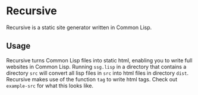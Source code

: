 # Recursive
Recursive is a static site generator written in Common Lisp.
## Usage
Recursive turns Common Lisp files into static html, enabling you to write full websites in Common Lisp. Running `ssg.lisp` in a directory that contains a directory `src` will convert all lisp files in `src` into html files in directory `dist`.
Recursive makes use of the function `tag` to write html tags. Check out `example-src` for what this looks like.
